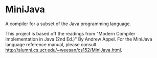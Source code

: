 MiniJava
========

A compiler for a subset of the Java programming language.

This project is based off the readings from "Modern Compiler Implementation in Java (2nd Ed.)" By Andrew Appel. For the MiniJava language reference manual, please consult http://alumni.cs.ucr.edu/~weesan/cs152/MiniJava.html.
